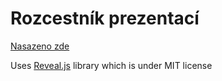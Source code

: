 # Rozcestník prezentací

[Nasazeno zde](https://prezentace.adamhlavacek.com)

Uses [Reveal.js](https://github.com/hakimel/reveal.js/) library which is under MIT license
